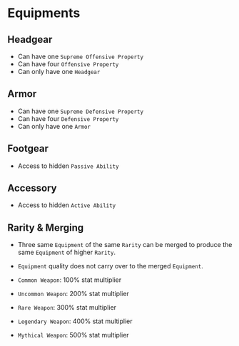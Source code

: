# Equipments

## Headgear

- Can have one `Supreme Offensive Property`
- Can have four `Offensive Property`
- Can only have one `Headgear`

## Armor

- Can have one `Supreme Defensive Property`
- Can have four `Defensive Property`
- Can only have one `Armor`

## Footgear

- Access to hidden `Passive Ability`

## Accessory

- Access to hidden `Active Ability`

## Rarity & Merging

- Three same `Equipment` of the same `Rarity` can be merged to produce the same `Equipment` of higher `Rarity`.
- `Equipment` quality does not carry over to the merged `Equipment`.

- `Common Weapon`: 100% stat multiplier
- `Uncommon Weapon`: 200% stat multiplier
- `Rare Weapon`: 300% stat multiplier
- `Legendary Weapon`: 400% stat multiplier
- `Mythical Weapon`: 500% stat multiplier
